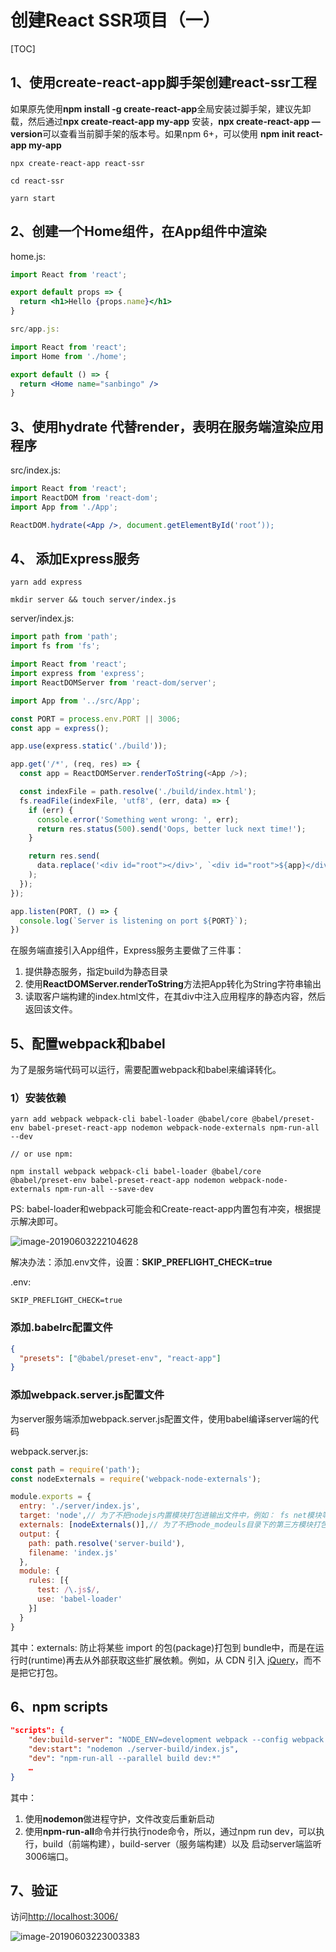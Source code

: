 # 创建React SSR项目（一）

[TOC]



## 1、使用create-react-app脚手架创建react-ssr工程

如果原先使用**npm install -g create-react-app**全局安装过脚手架，建议先卸载，然后通过**npx create-react-app my-app** 安装，**npx create-react-app —version**可以查看当前脚手架的版本号。如果npm 6+，可以使用 **npm init react-app my-app**

```shell
npx create-react-app react-ssr

cd react-ssr

yarn start
```

## 2、创建一个Home组件，在App组件中渲染

home.js:

```jsx
import React from 'react';

export default props => {
  return <h1>Hello {props.name}</h1>
}

src/app.js:

import React from 'react';
import Home from './home';

export default () => {
  return <Home name="sanbingo" />
}

```

## 3、使用hydrate 代替render，表明在服务端渲染应用程序

src/index.js:

```jsx
import React from 'react';
import ReactDOM from 'react-dom';
import App from './App';

ReactDOM.hydrate(<App />, document.getElementById('root’));
```

## 4、 添加Express服务

```shell
yarn add express

mkdir server && touch server/index.js
```

server/index.js:

```js
import path from 'path';
import fs from 'fs';

import React from 'react';
import express from 'express';
import ReactDOMServer from 'react-dom/server';

import App from '../src/App';

const PORT = process.env.PORT || 3006;
const app = express();

app.use(express.static('./build'));

app.get('/*', (req, res) => {
  const app = ReactDOMServer.renderToString(<App />);

  const indexFile = path.resolve('./build/index.html');
  fs.readFile(indexFile, 'utf8', (err, data) => {
    if (err) {
      console.error('Something went wrong: ', err);
      return res.status(500).send('Oops, better luck next time!');
    }

    return res.send(
      data.replace('<div id="root"></div>', `<div id="root">${app}</div>`)
    );
  });
});

app.listen(PORT, () => {
  console.log(`Server is listening on port ${PORT}`);
})
```

在服务端直接引入App组件，Express服务主要做了三件事：

1. 提供静态服务，指定build为静态目录
2. 使用**ReactDOMServer.renderToString**方法把App转化为String字符串输出
3. 读取客户端构建的index.html文件，在其div中注入应用程序的静态内容，然后返回该文件。

## 5、配置webpack和babel

为了是服务端代码可以运行，需要配置webpack和babel来编译转化。

### 1）安装依赖

```shell
yarn add webpack webpack-cli babel-loader @babel/core @babel/preset-env babel-preset-react-app nodemon webpack-node-externals npm-run-all --dev

// or use npm:

npm install webpack webpack-cli babel-loader @babel/core @babel/preset-env babel-preset-react-app nodemon webpack-node-externals npm-run-all --save-dev
```

PS: babel-loader和webpack可能会和Create-react-app内置包有冲突，根据提示解决即可。

![image-20190603222104628](http://ww2.sinaimg.cn/large/006tNc79gy1g3obvq3q8qj316k0u0n4r.jpg)

解决办法：添加.env文件，设置：**SKIP_PREFLIGHT_CHECK=true**

.env:

```
SKIP_PREFLIGHT_CHECK=true
```

### 添加.babelrc配置文件

```json
{
  "presets": ["@babel/preset-env", "react-app"]
}

```

### 添加webpack.server.js配置文件

为server服务端添加webpack.server.js配置文件，使用babel编译server端的代码

webpack.server.js:

```js
const path = require('path');
const nodeExternals = require('webpack-node-externals');

module.exports = {
  entry: './server/index.js',
  target: 'node',// 为了不把nodejs内置模块打包进输出文件中，例如： fs net模块等；
  externals: [nodeExternals()],// 为了不把node_modeuls目录下的第三方模块打包进输出文件中
  output: {
    path: path.resolve('server-build'),
    filename: 'index.js'
  },
  module: {
    rules: [{
      test: /\.js$/,
      use: 'babel-loader'
    }]
  }
}
```

其中：externals: 防止将某些 import 的包(package)打包到 bundle中，而是在运行时(runtime)再去从外部获取这些扩展依赖。例如，从 CDN 引入 [jQuery](https://jquery.com/)，而不是把它打包。

## 6、npm scripts

```json
"scripts": {
    "dev:build-server": "NODE_ENV=development webpack --config webpack.server.js --mode=development -w",
    "dev:start": "nodemon ./server-build/index.js",
    "dev": "npm-run-all --parallel build dev:*"
    …
}
```

其中：

1. 使用**nodemon**做进程守护，文件改变后重新启动
2. 使用**npm-run-all**命令并行执行node命令，所以，通过npm run dev，可以执行，build（前端构建），build-server（服务端构建）以及 启动server端监听3006端口。

## 7、验证

访问<http://localhost:3006/>

![image-20190603223003383](http://ww1.sinaimg.cn/large/006tNc79gy1g3oc521cgmj30h609edh1.jpg)

